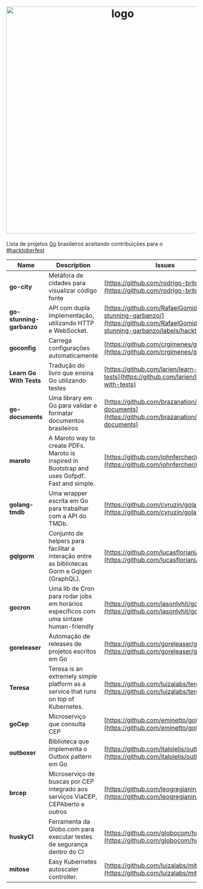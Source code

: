 <h1 align="center">
    <img width="600" src="https://i.imgur.com/OClSued.png" alt="logo"/>
</h1>

Lista de projetos [Go](https://golang.org) brasileiros aceitando contribuições para o [#hacktoberfest](https://hacktoberfest.digitalocean.com)


Name | Description | Issues
--- | --- | ---
**go-city** | Metáfora de cidades para visualizar código fonte | [https://github.com/rodrigo-brito/gocity](https://github.com/rodrigo-brito/gocity) |
**go-stunning-garbanzo** | API com dupla implementação, utilizando HTTP e WebSocket. |[https://github.com/RafaelGomides/go-stunning-garbanzo/](https://github.com/RafaelGomides/go-stunning-garbanzo/labels/hacktoberfest)
**goconfig** | Carrega configurações automaticamente |[https://github.com/crgimenes/goconfig](https://github.com/crgimenes/goconfig)
**Learn Go With Tests** | Tradução do livro que ensina Go utilizando testes| [https://github.com/larien/learn-go-with-tests](https://github.com/larien/learn-go-with-tests)
**go-documents** | Uma library em Go para validar e formatar documentos brasileiros | [https://github.com/brazanation/go-documents](https://github.com/brazanation/go-documents)
**maroto** | A Maroto way to create PDFs. Maroto is inspired in Bootstrap and uses Gofpdf. Fast and simple. | [https://github.com/johnfercher/maroto](https://github.com/johnfercher/maroto)
**golang-tmdb** | Uma wrapper escrita em Go para trabalhar com a API do TMDb. | [https://github.com/cyruzin/golang-tmdb](https://github.com/cyruzin/golang-tmdb)
**gqlgorm** | Conjunto de helpers para facilitar a interação entre as bibliotecas Gorm e Gqlgen (GraphQL). | [https://github.com/lucasfloriani/gqlgorm](https://github.com/lucasfloriani/gqlgorm)
**gocron** | Uma lib de Cron para rodar jobs em horários específicos com uma sintaxe human-friendly | [https://github.com/jasonlvhit/gocron](https://github.com/jasonlvhit/gocron)
**goreleaser** | Automação de releases de projetos escritos em Go | [https://github.com/goreleaser/goreleaser](https://github.com/goreleaser/goreleaser)
**Teresa** | Teresa is an extremely simple platform as a service that runs on top of Kubernetes. | [https://github.com/luizalabs/teresa](https://github.com/luizalabs/teresa)
**goCep** | Microserviço que consulta CEP | [https://github.com/eminetto/goCep](https://github.com/eminetto/goCep)
**outboxer** | Biblioteca que implementa o Outbox pattern em Go | [https://github.com/italolelis/outboxer](https://github.com/italolelis/outboxer)
**brcep** | Microserviço de buscas por CEP integrado aos serviços ViaCEP, CEPAberto e outros | [https://github.com/leogregianin/brcep](https://github.com/leogregianin/brcep)
**huskyCI** | Ferramenta da Globo.com para executar testes de segurança dentro do CI | [https://github.com/globocom/huskyCI](https://github.com/globocom/huskyCI)
**mitose** | Easy Kubernetes autoscaler controller. | [https://github.com/luizalabs/mitose](https://github.com/luizalabs/mitose)
